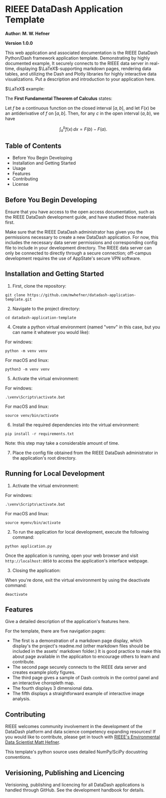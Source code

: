 # RIEEE DataDash Application Template

**Author: M. W. Hefner**

**Version 1.0.0**

This web application and associated documentation is the RIEEE DataDash Python/Dash framework application template. Demonstrating by highly documented example, It securely connects to the RIEEE data server in real-time, displaying $\LaTeX$-supporting markdown pages, rendering data tables, and utilizing the Dash and Plotly libraries for highly interactive data visualizations. Put a description and introduction to your application here.  

$\LaTeX$ example: 

The **First Fundamental Theorem of Calculus** states:

Let $f$ be a continuous function on the closed interval $[a, b]$, and let $F(x)$ be an antiderivative of $f$ on $[a, b]$. Then, for any $c$ in the open interval $(a, b)$, we have

$$\int_a^b f(x) \, dx = F(b) - F(a).$$

## Table of Contents

- Before You Begin Developing
- Installation and Getting Started
- Usage
- Features
- Contributing
- License

## Before You Begin Developing

Ensure that you have access to the open access documentation, such as the RIEEE DataDash development guide, and have studied those materials first.

Make sure that the RIEEE DataDash administrator has given you the permissions necessary to create a new DataDash application.  For now, this includes the necessary data server permissions and corresponding config file to include in your development directory.  The RIEEE data server can only be connected to directly through a secure connection; off-campus development requires the use of AppState's secure VPN software.

## Installation and Getting Started

1. First, clone the repository:

```shell
git clone https://github.com/mwhefner/datadash-application-template.git
```

2. Navigate to the project directory:

```shell
cd datadash-application-template
```

4. Create a python virtual environment (named "venv" in this case, but you can name it whatever you would like):

For windows:

```shell
python -m venv venv
```

For macOS and linux:

```shell
python3 -m venv venv
```

5. Activate the virtual environment:

For windows:

```shell
.\venv\Scripts\activate.bat 
```

For macOS and linux:

```shell
source venv/bin/activate
```

6. Install the required dependencies into the virtual environment:

```shell
pip install -r requirements.txt
```

Note: this step may take a considerable amount of time.

7. Place the config file obtained from the RIEEE DataDash administrator in the application's root directory.

## Running for Local Development

1. Activate the virtual environment:

For windows:

```shell
.\venv\Scripts\activate.bat 
```

For macOS and linux:

```shell
source myenv/bin/activate
```

2. To run the application for local development, execute the following command:

```shell
python application.py
```

Once the application is running, open your web browser and visit `http://localhost:8050` to access the application's interface webpage.

3. Closing the application:

When you're done, exit the virtual environment by using the deactivate command:

```shell
deactivate
```

## Features

Give a detailed description of the application's features here.

For the template, there are five navigation pages:

- The first is a demonstration of a markdown page display, which display's the project's readme.md (other markdown files should be included in the assets' markdown folder.)  It is good practice to make this about page available in the applicaiton to encourage others to learn and contribute.
- The second page securely connects to the RIEEE data server and creates example plotly figures.  
- The third page gives a sample of Dash controls in the control panel and an interactive choropleth map.
- The fourth displays 3 dimensional data.
- The fifth displays a straightforward example of interactive image analysis.

## Contributing

RIEEE welcomes community involvement in the development of the DataDash platform and data science competency expanding resources! If you would like to contribute, please get in touch with [RIEEE's Environmental Data Scientist Matt Hefner](mailto:hefnermw@appstate.edu).  

This template's python source uses detailed NumPy/SciPy docustring conventions.

## Verisioning, Publishing and Licencing

Verisioning, publishing and licencing for all DataDash applications is handled through GitHub.  See the development handbook for details.
